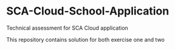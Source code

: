 # SCA-Cloud-School-Application
Technical assessment for SCA Cloud application

This repository contains solution for both exercise one and two

